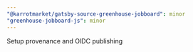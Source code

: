 ```yaml
---
"@karrotmarket/gatsby-source-greenhouse-jobboard": minor
"greenhouse-jobboard-js": minor
---
```


Setup provenance and OIDC publishing
